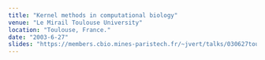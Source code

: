 ```yaml
---
title: "Kernel methods in computational biology"
venue: "Le Mirail Toulouse University"
location: "Toulouse, France."
date: "2003-6-27"
slides: "https://members.cbio.mines-paristech.fr/~jvert/talks/030627toulouse/toulouse.pdf"
---
```

